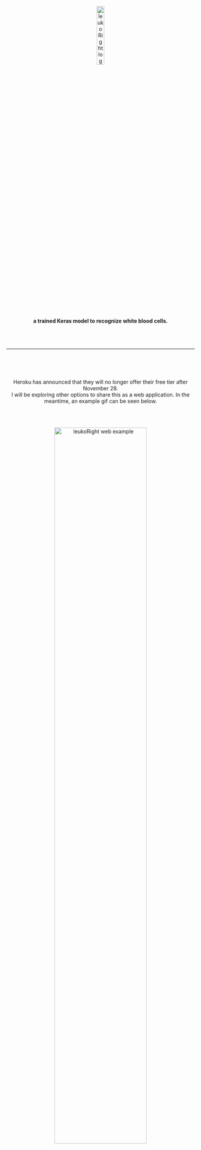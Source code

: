 <br><p align="center"><img src="https://raw.githubusercontent.com/originates/leukoRight/main/leukoright.png?raw=true" alt="leukoRight logo" width="20%"></p>
<br>
#### <p align="center">a trained Keras model to recognize white blood cells.</p>
<br> <br>


---
<br>
<br>
<br>

<p align="center">
Heroku has announced that they will no longer offer their free tier after November 28. 
<br>
I will be exploring other options to share this as a web application. In the meantime, an example gif can be seen below.
<br><br></p>



<br><p align="center"><img src="https://raw.githubusercontent.com/originates/leukoRight/main/leukoRightWeb.gif?raw=true" alt="leukoRight web example" width="70%"></p>

<br><br><br><br>

## todo


1. finish this readme file.
2. find suitable web app host?
3. find more cell image datasets/examples?
4. <del>create a better model.</del>
  <del>- the model is not perfect (seemingly due to an over representation of neutrophils in the training images).</del>
  <del>- I am looking into ways to increase inference accuracy.</del>
  - new model has been uploaded with increased accuracy.
6. <del>redesign webapp. currently barebones for demonstration purposes.</del>

<br>
<br>

## The model

the leukoRight model has been trained to differentiate the following WBC types.

- Neutrophil
- Band Neutrophil
- Lymphocyte
- Large (activated) lymphocyte
- Monocyte
- Basophil
- Eosinophil
- Metamyelocyte

It is also trained to differentiate Artifacts and Bursted Cells.

<br><br>

## .h5 file instructions 
<br>
I wouldn't suggest using the current model for any purpose, however, if interested—the leukoRight model tar file can be found in /models with the caveat being that because the file is very large (~32mb) it is split into 2 different parts:  
<br><br>

`partaa` and `partab`

<br><br>
To combine these files into a single tar file use the following command

`cat leukoright_model.tar.gz.parta* >leukoright.tar.gz.joined`

<br><br><br><br>


(in process)
